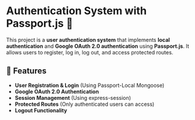 # Authentication System with Passport.js 🔐

This project is a **user authentication system** that implements **local authentication** and **Google OAuth 2.0 authentication** using **Passport.js**. It allows users to register, log in, log out, and access protected routes.  

## 🚀 Features  

- **User Registration & Login** (Using Passport-Local Mongoose)  
- **Google OAuth 2.0 Authentication**  
- **Session Management** (Using express-session)  
- **Protected Routes** (Only authenticated users can access)  
- **Logout Functionality**  


